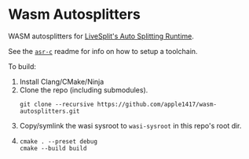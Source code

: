 # Wasm Autosplitters
WASM autosplitters for [LiveSplit's Auto Splitting Runtime](https://github.com/LiveSplit/livesplit-core/tree/master/crates/livesplit-auto-splitting).

See the [`asr-c`](https://github.com/apple1417/asr-c) readme for info on how to setup a toolchain.

To build:
1. Install Clang/CMake/Ninja
2. Clone the repo (including submodules).
   ```
   git clone --recursive https://github.com/apple1417/wasm-autosplitters.git
   ```
3. Copy/symlink the wasi sysroot to `wasi-sysroot` in this repo's root dir.
4. ```
   cmake . --preset debug
   cmake --build build
   ```
